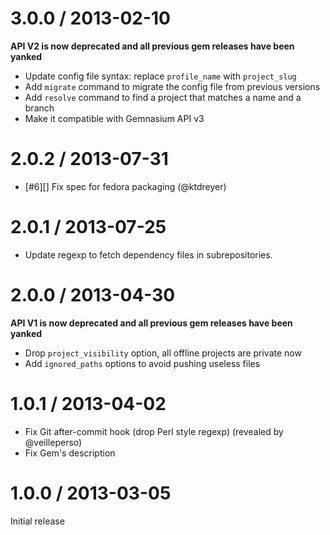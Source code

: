 # 3.0.0 / 2013-02-10

**API V2 is now deprecated and all previous gem releases have been yanked**

* Update config file syntax: replace `profile_name` with `project_slug`
* Add `migrate` command to migrate the config file from previous versions
* Add `resolve` command to find a project that matches a name and a branch
* Make it compatible with Gemnasium API v3

# 2.0.2 / 2013-07-31

* [#6][] Fix spec for fedora packaging (@ktdreyer)

# 2.0.1 / 2013-07-25

* Update regexp to fetch dependency files in subrepositories.

# 2.0.0 / 2013-04-30

**API V1 is now deprecated and all previous gem releases have been yanked**

* Drop `project_visibility` option, all offline projects are private now
* Add `ignored_paths` options to avoid pushing useless files

# 1.0.1 / 2013-04-02

* Fix Git after-commit hook (drop Perl style regexp) (revealed by @veilleperso)
* Fix Gem's description

# 1.0.0 / 2013-03-05

Initial release

